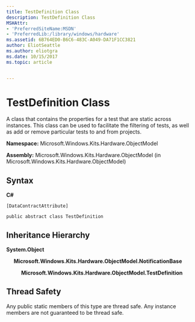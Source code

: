 ```yaml
---
title: TestDefinition Class
description: TestDefinition Class
MSHAttr:
- 'PreferredSiteName:MSDN'
- 'PreferredLib:/library/windows/hardware'
ms.assetid: 6B764ED0-B6C6-483C-A049-DA71F1CC3821
author: EliotSeattle
ms.author: eliotgra
ms.date: 10/15/2017
ms.topic: article


---
```


# TestDefinition Class


A class that contains the properties for a test that are static across instances. This class can be used to facilitate the filtering of tests, as well as add or remove particular tests to and from projects.

**Namespace:** Microsoft.Windows.Kits.Hardware.ObjectModel

**Assembly:** Microsoft.Windows.Kits.Hardware.ObjectModel (in Microsoft.Windows.Kits.Hardware.ObjectModel)

## <span id="Syntax"></span><span id="syntax"></span><span id="SYNTAX"></span>Syntax


**C#**

`[DataContractAttribute]`

`public abstract class TestDefinition`

## <span id="Inheritance_Hierarchy"></span><span id="inheritance_hierarchy"></span><span id="INHERITANCE_HIERARCHY"></span>Inheritance Hierarchy


**System.Object**

     **Microsoft.Windows.Kits.Hardware.ObjectModel.NotificationBase**

          **Microsoft.Windows.Kits.Hardware.ObjectModel.TestDefinition**

## <span id="Thread_Safety"></span><span id="thread_safety"></span><span id="THREAD_SAFETY"></span>Thread Safety


Any public static members of this type are thread safe. Any instance members are not guaranteed to be thread safe.

 

 






